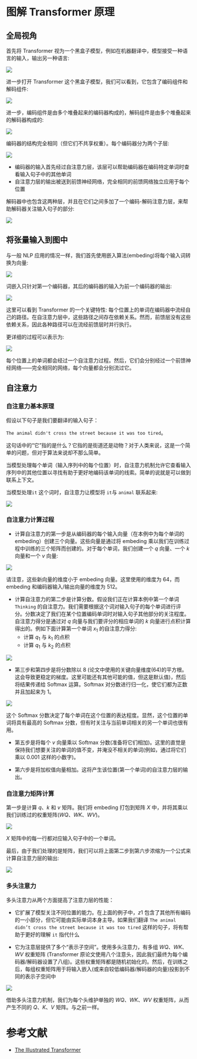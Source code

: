 # 图解 Transformer 原理
## 全局视角

首先将 Transformer 视为一个黑盒子模型，例如在机器翻译中，模型接受一种语言的输入，输出另一种语言:

![](./imgs/the_transformer_3.png)

进一步打开 Transformer 这个黑盒子模型，我们可以看到，它包含了编码组件和解码组件:

![](./imgs/The_transformer_encoders_decoders.png)

进一步，编码组件是由多个堆叠起来的编码器构成的，解码组件是由多个堆叠起来的解码器构成的:

![](./imgs/The_transformer_encoder_decoder_stack.png)


编码器的结构完全相同（但它们不共享权重）。每个编码器分为两个子层:

![](./imgs/Transformer_encoder.png)

- 编码器的输入首先经过自注意力层，该层可以帮助编码器在编码特定单词时查看输入句子中的其他单词
- 自注意力层的输出被送到前馈神经网络，完全相同的前馈网络独立应用于每个位置

解码器中也包含这两种层，并且在它们之间多加了一个编码-解码注意力层，来帮助解码器关注输入句子的部分:

![](./imgs/Transformer_decoder.png)

## 将张量输入到图中
与一般 NLP 应用的情况一样，我们首先使用嵌入算法(embeding)将每个输入词转换为向量:

![](./imgs/embeddings.png)

词嵌入只针对第一个编码器，其后的编码器的输入为前一个编码器的输出:

![](./imgs/encoder_with_tensors.png)

这里可以看到 Transformer 的一个关键特性: 每个位置上的单词在编码器中流经自己的路径。在自注意力层中，这些路径之间存在依赖关系。然而，前馈层没有这些依赖关系，因此各种路径可以在流经前馈层时并行执行。

更详细的过程可以表示为:

![](./imgs/encoder_with_tensors_2.png)

每个位置上的单词都会经过一个自注意力过程。然后，它们会分别经过一个前馈神经网络——完全相同的网络，每个向量都会分别流过它。


## 自注意力
### 自注意力基本原理
假设以下句子是我们要翻译的输入句子：

`The animal didn't cross the street because it was too tired`。

这句话中的“它”指的是什么？它指的是街道还是动物？对于人类来说，这是一个简单的问题，但对于算法来说却不那么简单。

当模型处理每个单词（输入序列中的每个位置）时，自注意力机制允许它查看输入序列中的其他位置以寻找有助于更好地编码该单词的线索。简单的说就是可以做到联系上下文。

当模型处理`it` 这个词时，自注意力让模型将 `it`与 `animal` 联系起来:

![](./imgs/transformer_self-attention_visualization.png)

### 自注意力计算过程

- 计算自注意力的第一步是从编码器的每个输入向量（在本例中为每个单词的 embeding）创建三个向量。这些向量是通过将 embeding 乘以我们在训练过程中训练的三个矩阵而创建的。对于每个单词，我们创建一个 $q$ 向量、一个 $k$ 向量和一个 $v$ 向量:

![](./imgs/transformer_self_attention_vectors.png)

请注意，这些新向量的维度小于 embeding 向量。这里使用的维度为 64，而 embeding 和编码器输入/输出向量的维度为 512。

- 计算自注意力的第二步是计算分数。假设我们正在计算本例中第一个单词 `Thinking` 的自注意力。我们需要根据这个词对输入句子的每个单词进行评分。分数决定了我们在某个位置编码单词时对输入句子其他部分的关注程度。自注意力得分是通过对 $q$ 向量与我们要评分的相应单词的 $k$ 向量进行点积计算得出的。例如下面计算第一个单词 $x_1$ 的自注意力得分:
    - 计算 $q_1$  与 $k_1$ 的点积
    - 计算 $q_1$  与 $k_2$ 的点积

![](./imgs/transformer_self_attention_score.png)

- 第三步和第四步是将分数除以 8 (论文中使用的关键向量维度(64)的平方根。这会导致更稳定的梯度。这里可能还有其他可能的值，但这是默认值)，然后将结果传递给 Softmax 运算。Softmax 对分数进行归一化，使它们都为正数并且加起来为 1。

![](./imgs/self-attention_softmax.png)

这个 Softmax 分数决定了每个单词在这个位置的表达程度。显然，这个位置的单词将具有最高的 Softmax 分数，但有时关注与当前单词相关的另一个单词也很有用。

- 第五步是将每个 $v$ 向量乘以 Softmax 分数(准备将它们相加)。这里的直觉是保持我们想要关注的单词的值不变，并淹没不相关的单词(例如，通过将它们乘以 0.001 这样的小数字)。

- 第六步是将加权值向量相加。这将产生该位置(第一个单词)的自注意力层的输出。


### 自注意力矩阵计算
第一步是计算 $q$、$k$ 和 $v$ 矩阵。我们将 embeding 打包到矩阵 $X$ 中，并将其乘以我们训练过的权重矩阵($WQ$、$WK$、$WV$)。

![](./imgs/self-attention-matrix-calculation.png)

$X$ 矩阵中的每一行都对应输入句子中的一个单词。


最后，由于我们处理的是矩阵，我们可以将上面第二步到第六步浓缩为一个公式来计算自注意力层的输出:

![](./imgs/self-attention-matrix-calculation-2.png)


### 多头注意力

多头注意力从两个方面提高了注意力层的性能：

- 它扩展了模型关注不同位置的能力。在上面的例子中，$z1$ 包含了其他所有编码的一小部分，但它可能由实际单词本身主导。如果我们翻译 `The animal didn’t cross the street because it was too tired` 这样的句子，将有帮助于更好的理解 `it` 指代什么

- 它为注意层提供了多个“表示子空间”。使用多头注意力，有多组  $WQ$、$WK$、$WV$ 权重矩阵 (Transformer 原论文使用八个注意头，因此我们最终为每个编码器/解码器设置了八组)。这些权重矩阵都是随机初始化的。然后，在训练之后，每组权重矩阵用于将输入嵌入(或来自较低编码器/解码器的向量)投影到不同的表示子空间中

![](./imgs/transformer_attention_heads_qkv.png)


借助多头注意力机制，我们为每个头维护单独的 $WQ$、$WK$、$WV$ 权重矩阵，从而产生不同的 $Q$、$K$、$V$ 矩阵。与之前一样。



# 参考文献
- [The Illustrated Transformer](https://jalammar.github.io/illustrated-transformer/)